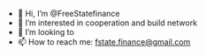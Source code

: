 - 👋 Hi, I’m @FreeStatefinance
- 👀 I’m interested in cooperation and build network
- 💞️ I’m looking to 
- 📫 How to reach me: fstate.finance@gmail.com

<!---
FreeStatefinance/FreeStatefinance is a ✨ special ✨ repository because its `README.md` (this file) appears on your GitHub profile.
You can click the Preview link to take a look at your changes.
--->

